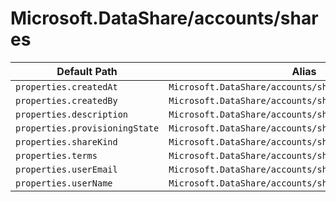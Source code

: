 # Microsoft.DataShare/accounts/shares

| Default Path | Alias |
|---|---|
| `properties.createdAt` | `Microsoft.DataShare/accounts/shares/createdAt` |
| `properties.createdBy` | `Microsoft.DataShare/accounts/shares/createdBy` |
| `properties.description` | `Microsoft.DataShare/accounts/shares/description` |
| `properties.provisioningState` | `Microsoft.DataShare/accounts/shares/provisioningState` |
| `properties.shareKind` | `Microsoft.DataShare/accounts/shares/shareKind` |
| `properties.terms` | `Microsoft.DataShare/accounts/shares/terms` |
| `properties.userEmail` | `Microsoft.DataShare/accounts/shares/userEmail` |
| `properties.userName` | `Microsoft.DataShare/accounts/shares/userName` |

